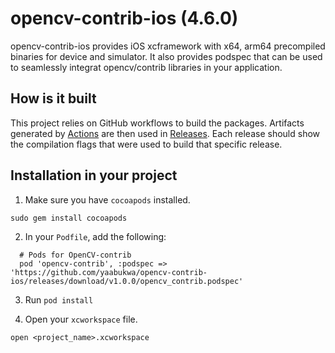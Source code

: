 # opencv-contrib-ios (4.6.0)

opencv-contrib-ios provides iOS xcframework with x64, arm64 precompiled binaries for device and simulator. 
It also provides podspec that can be used to seamlessly integrat opencv/contrib libraries in your application.


## How is it built

This project relies on GitHub workflows to build the packages. Artifacts generated by [Actions](https://github.com/yaabukwa/opencv-contrib-ios/actions) 
are then used in [Releases](https://github.com/yaabukwa/opencv-contrib-ios/releases). Each release should show the compilation flags that were used to 
build that specific release.

## Installation in your project

1. Make sure you have `cocoapods` installed.
```
sudo gem install cocoapods
```

2. In your `Podfile`, add the following:
```
  # Pods for OpenCV-contrib
  pod 'opencv-contrib', :podspec => 'https://github.com/yaabukwa/opencv-contrib-ios/releases/download/v1.0.0/opencv_contrib.podspec'
```

3. Run `pod install`

4. Open your `xcworkspace` file.
```
open <project_name>.xcworkspace
```
